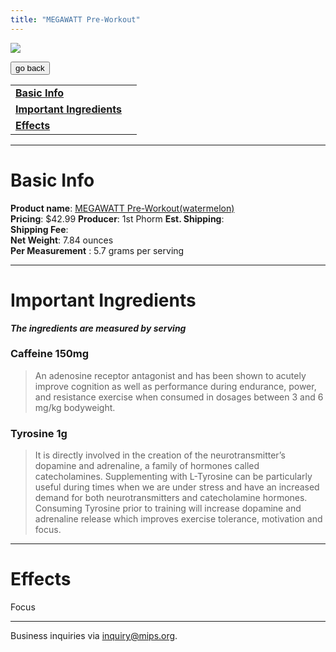 ```yaml
---
title: "MEGAWATT Pre-Workout"
---
```


![](/images/megawatt.jpg)

<form>
 <input type="button" value="go back" onclick="history.back()">
</form>

|  |  |
| ----- | -------- |
| [**Basic Info**](#basic-info)    |
| [**Important Ingredients**](#important-ingredients)  |
| [**Effects**](#effects)  |

---
Basic Info
=============
**Product name**: [MEGAWATT Pre-Workout(watermelon)](https://1stphorm.com/products/megawatt?variant=33375756681302&a_aid=f7076c74&utm_source=google&utm_medium=surfaces&utm_content=Megawatt%20by%201st%20Phorm_1603&a_aid=f7076c74&utm_source=GooglePLA&utm_campaign=quattro&utm_medium=cpc&utm_content=11304424524_110085376799_%7Bproductid%7D&gclid=Cj0KCQjw3f6HBhDHARIsAD_i3D_LG92xbjf2sK_QymlEcLkGy1uU6Kft6QcoM3YlWeyuLYblSt7ufvIaAuxkEALw_wcB) \
**Pricing**: $42.99
**Producer**: 1st Phorm
**Est. Shipping**: \
**Shipping Fee**: \
**Net Weight**: 7.84 ounces \
**Per Measurement** : 5.7 grams per serving

---

Important Ingredients
=============
***The ingredients are measured by serving***

### **Caffeine 150mg**
> An adenosine receptor antagonist and has been shown to acutely improve cognition as well as performance during endurance, power, and resistance exercise when consumed in dosages between 3 and 6 mg/kg bodyweight.

### **Tyrosine 1g**
> It is directly involved in the creation of the neurotransmitter’s dopamine and adrenaline, a family of hormones called catecholamines. Supplementing with L-Tyrosine can be particularly useful during times when we are under stress and have an increased demand for both neurotransmitters and catecholamine hormones. Consuming Tyrosine prior to training will increase dopamine and adrenaline release which improves exercise tolerance, motivation and focus.


---
Effects
=============
Focus

---
Business inquiries via inquiry@mips.org.
